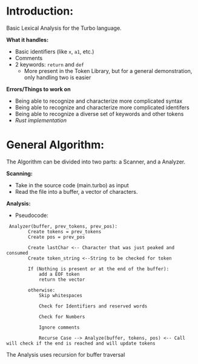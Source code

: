 # Introduction:

Basic Lexical Analysis for the Turbo language.

**What it handles:**
- Basic identifiers (like `x`, `a1`, etc.)
- Comments
- 2 keywords: `return` and `def`
  - More present in the Token Library, but for a general demonstration, only handling two is easier

 **Errors/Things to work on**
 - Being able to recognize and characterize more complicated syntax
 - Being able to recognize and characterize more complicated identifers
 - Being able to recognize a diverse set of keywords and other tokens
 - _Rust implementation_

# General Algorithm:
The Algorithm can be divided into two parts: a Scanner, and a Analyzer.

**Scanning:**
- Take in the source code (main.turbo) as input
- Read the file into a buffer, a vector of characters.

**Analysis:**
- Pseudocode:

```
 Analyzer(buffer, prev_tokens, prev_pos):
        Create tokens = prev_tokens
        Create pos = prev_pos

        Create lastChar <-- Character that was just peaked and consumed
        Create token_string <--String to be checked for token

        If (Nothing is present or at the end of the buffer):
            add a EOF token
            return the vector

        otherwise:
            Skip whitespaces

            Check for Identifiers and reserved words

            Check for Numbers

            Ignore comments

            Recurse Case --> Analyze(buffer, tokens, pos) <-- Call will check if the end is reached and will update tokens

```

The Analysis uses recursion for buffer traversal
